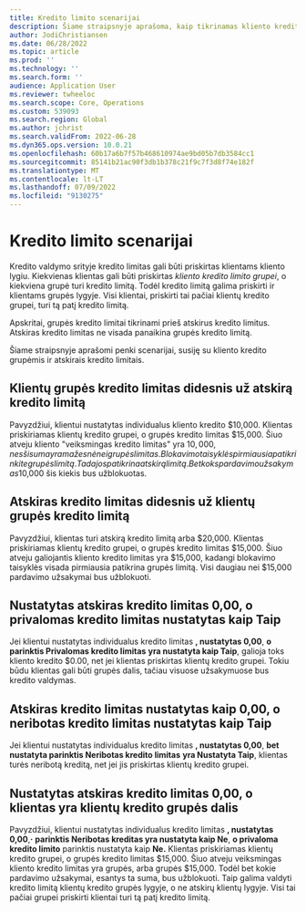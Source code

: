 ```yaml
---
title: Kredito limito scenarijai
description: Šiame straipsnyje aprašoma, kaip tikrinamas kliento kredito limitas, kai klientas priklauso klientų kredito limitų grupei.
author: JodiChristiansen
ms.date: 06/28/2022
ms.topic: article
ms.prod: ''
ms.technology: ''
ms.search.form: ''
audience: Application User
ms.reviewer: twheeloc
ms.search.scope: Core, Operations
ms.custom: 539093
ms.search.region: Global
ms.author: jchrist
ms.search.validFrom: 2022-06-28
ms.dyn365.ops.version: 10.0.21
ms.openlocfilehash: 60b17a6b7f57b468610974ae9bd05b7db3584cc1
ms.sourcegitcommit: 85141b21ac90f3db1b378c21f9c7f3d8f74e182f
ms.translationtype: MT
ms.contentlocale: lt-LT
ms.lasthandoff: 07/09/2022
ms.locfileid: "9130275"
---
```

# <a name="credit-limit-scenarios"></a>Kredito limito scenarijai

Kredito valdymo srityje kredito limitas gali būti priskirtas klientams kliento lygiu. Kiekvienas klientas gali būti priskirtas *kliento kredito limito grupei*, o kiekviena grupė turi kredito limitą. Todėl kredito limitą galima priskirti ir klientams grupės lygyje. Visi klientai, priskirti tai pačiai klientų kredito grupei, turi tą patį kredito limitą.

Apskritai, grupės kredito limitai tikrinami prieš atskirus kredito limitus. Atskiras kredito limitas ne visada panaikina grupės kredito limitą.

Šiame straipsnyje aprašomi penki scenarijai, susiję su kliento kredito grupėmis ir atskirais kredito limitais.

## <a name="the-customer-group-credit-limit-is-more-than-the-individual-credit-limit"></a>Klientų grupės kredito limitas didesnis už atskirą kredito limitą

Pavyzdžiui, klientui nustatytas individualus kliento kredito $10,000. Klientas priskiriamas klientų kredito grupei, o grupės kredito limitas $15,000. Šiuo atveju kliento "veiksmingas kredito limitas" yra $10,000, nes ši suma yra mažesnė nei grupės limitas. Blokavimo taisyklės pirmiausia patikrinkite grupės limitą. Tada jos patikrina atskirą limitą. Bet koks pardavimo užsakymas$10,000 šis kiekis bus užblokuotas.

## <a name="the-individual-credit-limit-is-more-than-the-customer-group-credit-limit"></a>Atskiras kredito limitas didesnis už klientų grupės kredito limitą

Pavyzdžiui, klientas turi atskirą kredito limitą arba $20,000. Klientas priskiriamas klientų kredito grupei, o grupės kredito limitas $15,000. Šiuo atveju galiojantis kliento kredito limitas yra $15,000, kadangi blokavimo taisyklės visada pirmiausia patikrina grupės limitą. Visi daugiau nei $15,000 pardavimo užsakymai bus užblokuoti.

## <a name="the-individual-credit-limit-is-set-to-000-and-mandatory-credit-limit-is-set-to-yes"></a>Nustatytas atskiras kredito limitas 0,00, o privalomas kredito limitas nustatytas kaip Taip

Jei klientui nustatytas individualus kredito limitas **, nustatytas 0,00**, **o parinktis Privalomas kredito limitas** **yra nustatyta kaip Taip**, galioja toks kliento kredito $0.00, net jei klientas priskirtas klientų kredito grupei. Tokiu būdu klientas gali būti grupės dalis, tačiau visuose užsakymuose bus kredito valdymas.

## <a name="the-individual-credit-limit-is-set-to-000-and-unlimited-credit-limit-is-set-to-yes"></a>Atskiras kredito limitas nustatytas kaip 0,00, o neribotas kredito limitas nustatytas kaip Taip

Jei klientui nustatytas individualus kredito limitas **, nustatytas 0,00**, **bet nustatyta parinktis Neribotas kredito limitas** **yra Nustatyta Taip**, klientas turės neribotą kreditą, net jei jis priskirtas klientų kredito grupei.

## <a name="the-individual-credit-limit-is-set-to-000-and-the-customer-is-part-of-a-customer-credit-group"></a>Nustatytas atskiras kredito limitas 0,00, o klientas yra klientų kredito grupės dalis

Pavyzdžiui, klientui nustatytas individualus kredito limitas **, nustatytas 0,00**,**·** **parinktis Neribotas kreditas yra nustatyta kaip Ne**, **o privaloma kredito limito** parinktis nustatyta kaip **Ne.** Klientas priskiriamas klientų kredito grupei, o grupės kredito limitas $15,000. Šiuo atveju veiksmingas kliento kredito limitas yra grupės, arba grupės $15,000. Todėl bet kokie pardavimo užsakymai, esantys ta suma, bus užblokuoti. Taip galima valdyti kredito limitą klientų kredito grupės lygyje, o ne atskirų klientų lygyje. Visi tai pačiai grupei priskirti klientai turi tą patį kredito limitą.
